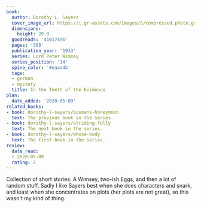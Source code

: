 ```yaml
---
book:
  author: Dorothy L. Sayers
  cover_image_url: https://i.gr-assets.com/images/S/compressed.photo.goodreads.com/books/1533082998l/41017496._SX98_.jpg
  dimensions:
    height: 20.0
  goodreads: '41017496'
  pages: '308'
  publication_year: '1933'
  series: Lord Peter Wimsey
  series_position: '14'
  spine_color: '#eaaa4b'
  tags:
  - german
  - mystery
  title: In the Teeth of the Evidence
plan:
  date_added: '2020-05-09'
related_books:
- book: dorothy-l-sayers/busmans-honeymoon
  text: The previous book in the series.
- book: dorothy-l-sayers/striding-folly
  text: The next book in the series.
- book: dorothy-l-sayers/whose-body
  text: The first book in the series.
review:
  date_read:
  - 2020-05-09
  rating: 2
---
```


Collection of short stories: A Wimsey, two-ish Eggs, and then a lot of random stuff. Sadly I like Sayers best when she does characters and snark, and least when she concentrates on plots (her plots are not great), so this wasn't my kind of thing.

